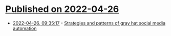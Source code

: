 # [Published on 2022-04-26](index.md)

* [2022-04-26, 09:35:17](https://news.ycombinator.com/item?id=31165523) - [Strategies and patterns of gray hat social media automation](https://www.trickster.dev/post/strategies-and-patterns-of-gray-hat-social-media-automation/)
